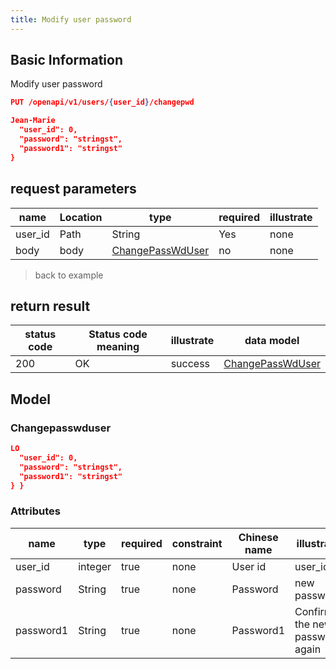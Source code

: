 ```yaml
---
title: Modify user password
---
```


## Basic Information

Modify user password

```json title="请求路径"
PUT /openapi/v1/users/{user_id}/changepwd
```

```json title="Body请求参数"
Jean-Marie
  "user_id": 0,
  "password": "stringst",
  "password1": "stringst"
}
```

## request parameters

| name                         | Location | type                                  | required | illustrate |
| ---------------------------- | -------- | ------------------------------------- | -------- | ---------- |
| user_id | Path     | String                                | Yes      | none       |
| body                         | body     | [ChangePassWdUser](#changepasswduser) | no       | none       |

> back to example

## return result

| status code | Status code meaning | illustrate | data model                            |
| ----------- | ------------------- | ---------- | ------------------------------------- |
| 200         | OK                  | success    | [ChangePassWdUser](#changepasswduser) |

## Model

### Changepasswduser

```json
LO
  "user_id": 0,
  "password": "stringst",
  "password1": "stringst"
} }

```

### Attributes

| name                         | type    | required | constraint | Chinese name | illustrate                     |
| ---------------------------- | ------- | -------- | ---------- | ------------ | ------------------------------ |
| user_id | integer | true     | none       | User id      | user_id   |
| password                     | String  | true     | none       | Password     | new password                   |
| password1                    | String  | true     | none       | Password1    | Confirm the new password again |